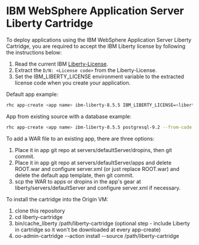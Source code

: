 IBM WebSphere Application Server Liberty Cartridge
==================================================

To deploy applications using the IBM WebSphere Application Server Liberty Cartridge, you are required to accept the IBM Liberty license by following the instructions below:

1. Read the current IBM [Liberty-License][].
2. Extract the `D/N: <License code>` from the Liberty-License.
3. Set the IBM_LIBERTY_LICENSE environment variable to the extracted license code when you create your application.

Default app example:

```bash
rhc app-create <app name> ibm-liberty-8.5.5 IBM_LIBERTY_LICENSE=<liberty license code>
```

App from existing source with a database example:

```bash
rhc app-create <app name> ibm-liberty-8.5.5 postgresql-9.2 --from-code git@9.37.205.4:mtpeters-us/openshift-acmeair.git --timeout 300 IBM_LIBERTY_LICENSE=<liberty license code>
```

To add a WAR file to an existing app, there are three options:

1. Place it in app git repo at servers/defaultServer/dropins, then git commit. 
2. Place it in app git repo at servers/defaultServer/apps and delete ROOT.war and configure server.xml (or just replace ROOT.war) and delete the default app template, then git commit.
3. scp the WAR to apps or dropins in the app's gear at liberty/servers/defaultServer and configure server.xml if necessary.

To install the cartridge into the Origin VM:

1. clone this repository
2. cd liberty-cartridge
3. bin/cache_liberty /path/liberty-cartridge (optional step - include Liberty in cartridge so it won't be downloaded at every app-create)
4. oo-admin-cartridge --action install --source /path/liberty-cartridge


[Liberty-License]: http://public.dhe.ibm.com/ibmdl/export/pub/software/websphere/wasdev/downloads/wlp/8.5.5.1/lafiles/runtime//en.html
